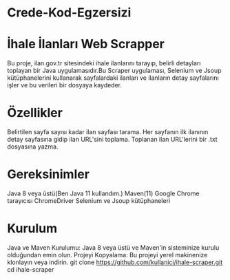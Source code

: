 # Crede-Kod-Egzersizi
# İhale İlanları Web Scrapper
Bu proje, ilan.gov.tr sitesindeki ihale ilanlarını tarayıp, belirli detayları toplayan bir Java uygulamasıdır.Bu Scraper uygulaması, Selenium ve Jsoup kütüphanelerini kullanarak sayfalardaki ilanları ve ilanların detay sayfalarını işler ve bu verileri bir dosyaya kaydeder.
# Özellikler
Belirtilen sayfa sayısı kadar ilan sayfası tarama.
Her sayfanın ilk ilanının detay sayfasına gidip ilan URL'sini toplama.
Toplanan ilan URL'lerini bir .txt dosyasına yazma.
# Gereksinimler
Java 8 veya üstü(Ben Java 11 kullandım.)
Maven(11)
Google Chrome tarayıcısı
ChromeDriver
Selenium ve Jsoup kütüphaneleri
# Kurulum
Java ve Maven Kurulumu:
Java 8 veya üstü ve Maven'in sisteminize kurulu olduğundan emin olun.
Projeyi Kopyalama:
Bu projeyi yerel makinenize klonlayın veya indirin.
git clone https://github.com/kullanici/ihale-scraper.git
cd ihale-scraper

